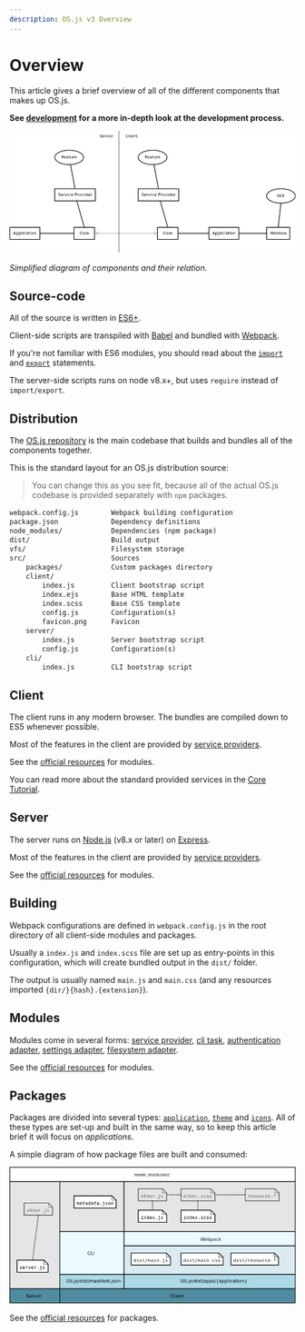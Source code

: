 ```yaml
---
description: OS.js v3 Overview
---
```


# Overview

This article gives a brief overview of all of the different components that makes up OS.js.

**See [development](../../development/README.md) for a more in-depth look at the development process.**

![Overview Diagram](overview.png)

*Simplified diagram of components and their relation.*

## Source-code

All of the source is written in [ES6+](http://es6-features.org/).

Client-side scripts are transpiled with [Babel](https://babeljs.io/) and bundled with [Webpack](https://webpack.js.org/).

If you're not familiar with ES6 modules, you should read about the [`import`](https://developer.mozilla.org/en-US/docs/Web/JavaScript/Reference/Statements/import) and [`export`](https://developer.mozilla.org/en-US/docs/web/javascript/reference/statements/export) statements.

The server-side scripts runs on node v8.x+, but uses `require` instead of `import/export`.

## Distribution

The [OS.js repository](https://github.com/os-js/OS.js) is the main codebase that builds and bundles all of the components together.

This is the standard layout for an OS.js distribution source:

> You can change this as you see fit, because all of the actual OS.js codebase is provided separately with `npm` packages.

```text
webpack.config.js        Webpack building configuration
package.json             Dependency definitions
node_modules/            Dependencies (npm package)
dist/                    Build output
vfs/                     Filesystem storage
src/                     Sources
    packages/            Custom packages directory
    client/
        index.js         Client bootstrap script
        index.ejs        Base HTML template
        index.scss       Base CSS template
        config.js        Configuration(s)
        favicon.png      Favicon
    server/
        index.js         Server bootstrap script
        config.js        Configuration(s)
    cli/
        index.js         CLI bootstrap script
```


## Client

The client runs in any modern browser. The bundles are compiled down to ES5 whenever possible.

Most of the features in the client are provided by [service providers](../../guide/provider/README.md).

See the [official resources](../official/README.md) for modules.

You can read more about the standard provided services in the [Core Tutorial](../../tutorial/core/README.md#client-services).

## Server

The server runs on [Node.js](https://nodejs.org/) (v8.x or later) on [Express](https://expressjs.com/).

Most of the features in the client are provided by [service providers](../../guide/provider/README.md).

See the [official resources](../official/README.md) for modules.

## Building

Webpack configurations are defined in `webpack.config.js` in the root directory of all client-side modules and packages.

Usually a `index.js` and `index.scss` file are set up as entry-points in this configuration, which will create bundled output in the `dist/` folder.

The output is usually named `main.js` and `main.css` (and any resources imported `{dir/}{hash}.{extension}`).

## Modules

Modules come in several forms: [service provider](../../guide/provider/README.md), [cli task](../../guide/cli/README.md#custom-task), [authentication adapter](../../guide/auth/README.md), [settings adapter](../../guide/settings/README.md), [filesystem adapter](../../guide/filesystem/README.md).

See the [official resources](../official/README.md) for modules.

## Packages

Packages are divided into several types: [`application`](../../tutorial/application/README.md), [`theme`](../../tutorial/theme/README.md#styles) and [`icons`](../../tutorial/theme/README.md#icons). All of these types are set-up and built in the same way, so to keep this article brief it will focus on *applications*.

A simple diagram of how package files are built and consumed:

![Package Diagram](package.png)

See the [official resources](../official/README.md) for packages.


